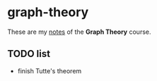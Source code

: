 # graph-theory

These are my [notes](<https://raw.githubusercontent.com/aflaag-notes/graph-theory/main/src/Graph Theory.pdf>) of the **Graph Theory** course.

## TODO list

- finish Tutte's theorem

